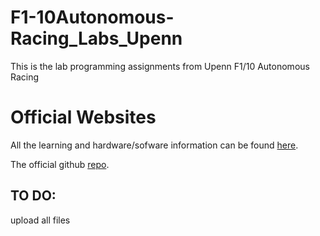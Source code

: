 # F1-10Autonomous-Racing_Labs_Upenn
This is the lab programming assignments from Upenn F1/10 Autonomous Racing

# Official Websites

All the learning and hardware/sofware information can be found [here](https://f1tenth.readthedocs.io/en/latest/getting_started/software_setup/index.html).

The official github [repo](https://github.com/f1tenth/f110_ros).
## TO DO:

upload all files

